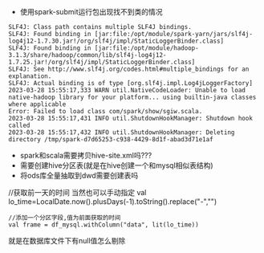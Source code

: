 * 使用spark-submit运行包出现找不到类的情况
```shell
SLF4J: Class path contains multiple SLF4J bindings.
SLF4J: Found binding in [jar:file:/opt/module/spark-yarn/jars/slf4j-log4j12-1.7.30.jar!/org/slf4j/impl/StaticLoggerBinder.class]
SLF4J: Found binding in [jar:file:/opt/module/hadoop-3.1.3/share/hadoop/common/lib/slf4j-log4j12-1.7.25.jar!/org/slf4j/impl/StaticLoggerBinder.class]
SLF4J: See http://www.slf4j.org/codes.html#multiple_bindings for an explanation.
SLF4J: Actual binding is of type [org.slf4j.impl.Log4jLoggerFactory]
2023-03-28 15:55:17,333 WARN util.NativeCodeLoader: Unable to load native-hadoop library for your platform... using builtin-java classes where applicable
Error: Failed to load class com/spark/show/sgiw.scala.
2023-03-28 15:55:17,431 INFO util.ShutdownHookManager: Shutdown hook called
2023-03-28 15:55:17,432 INFO util.ShutdownHookManager: Deleting directory /tmp/spark-d7d65253-c938-4429-8d1f-abad3d71e1af
```

* spark和scala需要拷贝hive-site.xml吗???
* 需要创建hive分区表(就是在hive创建一个和mysql相似表结构)
* 将ods库全量抽取到dwd需要创建表吗

 //获取前一天的时间 当然也可以手动指定
    val lo_time=LocalDate.now().plusDays(-1).toString().replace("-","")
 
    //添加一个分区字段,值为前面获取的时间
    val frame = df_mysql.withColumn("data", lit(lo_time))
  
  就是在数据库文件下有null值怎么剔除